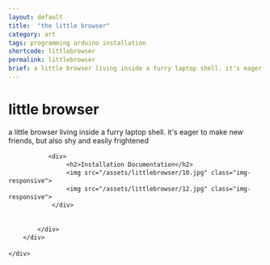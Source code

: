 ```yaml
---
layout: default
title:  "the little browser"
category: art
tags: programming arduino installation
shortcode: littlebrowser
permalink: littlebrowser
brief: a little browser living inside a furry laptop shell. it's eager to make new friends, but also shy and easily frightened.
---
```

<div class="content-container label-add-border" id="lightcubes">
	<div class="container-fluid">
		<div class="row">
			<div class="col-xs-10 col-xs-offset-1 text-center">
				<h1>little browser</h1>
                <p>a little browser living inside a furry laptop shell. it's eager to make new friends, but also shy and easily frightened</p>
               
               <div>
                    <h2>Installation Documentation</h2>
                    <img src="/assets/littlebrowser/10.jpg" class="img-responsive">
                    <img src="/assets/littlebrowser/12.jpg" class="img-responsive">
                </div>

				
			</div>
		</div>

	</div>
</div>